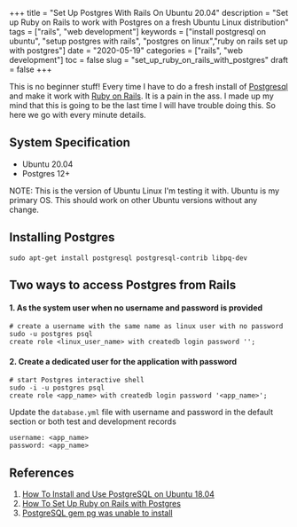 +++
title = "Set Up Postgres With Rails On Ubuntu 20.04"
description = "Set up Ruby on Rails to work with Postgres on a fresh Ubuntu Linux distribution"
tags = ["rails", "web development"]
keywords = ["install postgresql on ubuntu", "setup postgres with rails", "postgres on linux","ruby on rails set up with postgres"]
date = "2020-05-19"
categories = ["rails", "web development"]
toc = false
slug = "set_up_ruby_on_rails_with_postgres"
draft = false
+++


This is no beginner stuff! Every time I have to do a fresh install of [Postgresql](https://www.postgresql.org/) and make it work with [Ruby on Rails](https://rubyonrails.org/). It is a pain in the ass. I made up my mind that this is going to be the last time I will have trouble doing this. So here we go with every minute details.

## System Specification
- Ubuntu 20.04
- Postgres 12+

NOTE: This is the version of Ubuntu Linux I'm testing it with. Ubuntu is my primary OS. This should work on other Ubuntu versions without any change. 

## Installing Postgres
```
sudo apt-get install postgresql postgresql-contrib libpq-dev
```

## Two ways to access Postgres from Rails

#### 1. As the system user when no username and password is provided

```
# create a username with the same name as linux user with no password
sudo -u postgres psql
create role <linux_user_name> with createdb login password '';
```

#### 2. Create a dedicated user for the application with password

```
# start Postgres interactive shell
sudo -i -u postgres psql
create role <app_name> with createdb login password '<app_name>';
```

Update the `database.yml` file with username and password in the default section or both test and development records

```
username: <app_name>
password: <app_name>
```

## References
1. [How To Install and Use PostgreSQL on Ubuntu 18.04](https://www.digitalocean.com/community/tutorials/how-to-install-and-use-postgresql-on-ubuntu-18-04)
2. [How To Set Up Ruby on Rails with Postgres](https://www.digitalocean.com/community/tutorials/how-to-set-up-ruby-on-rails-with-postgres)
3. [PostgreSQL gem pg was unable to install](https://stackoverflow.com/questions/13702417/postgresql-gem-pg-was-unable-to-install)